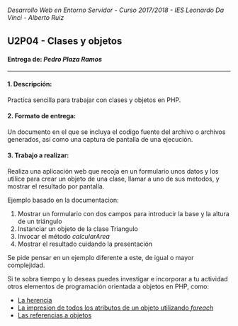 ###### *Desarrollo Web en Entorno Servidor - Curso 2017/2018 - IES Leonardo Da Vinci - Alberto Ruiz*
## U2P04 - Clases y objetos
#### Entrega de: *Pedro Plaza Ramos*
----
#### 1. Descripción:

Practica sencilla para trabajar con clases y objetos en PHP.

#### 2. Formato de entrega:

Un documento en el que se incluya el codigo fuente del archivo o archivos generados, así como una captura de pantalla de una ejecución.

#### 3. Trabajo a realizar:

Realiza una aplicación web que recoja en un formulario unos datos y los utilice para crear un objeto de una clase, llamar a uno de sus metodos, y mostrar el resultado por pantalla.

Ejemplo basado en la documentacion:

1. Mostrar un formulario con dos campos para introducir la base y la altura de un triángulo
2. Instanciar un objeto de la clase Triangulo
3. Invocar el método *calcularArea*
4. Mostrar el resultado cuidando la presentación

Se pide pensar en un ejemplo diferente a este, de igual o mayor complejidad.

Si te sobra tiempo y lo deseas puedes investigar e incorporar a tu actividad otros elementos de programación orientada a objetos en PHP, como:

 * [La herencia](http://php.net/manual/es/language.oop5.inheritance.php "")
 * [La impresion de todos los atributos de un objeto utilizando *foreach*](http://php.net/manual/es/language.oop5.iterations.php "")
 * [Las referencias a objetos](http://php.net/manual/es/language.oop5.references.php "")
